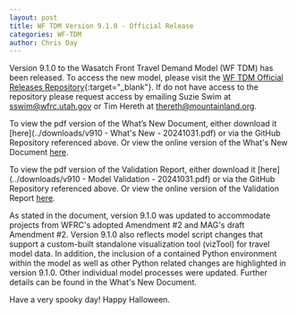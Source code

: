 ```yaml
---
layout: post
title: WF TDM Version 9.1.0 - Official Release
categories: WF-TDM
author: Chris Day
---
```


Version 9.1.0 to the Wasatch Front Travel Demand Model (WF TDM) has been released. To access the new model, please visit the [WF TDM Official Releases Repository](https://github.com/WFRCAnalytics/WF-TDM-Official-Releases/releases/tag/v9.1.0-official){:target="_blank"}. If do not have access to the repository please request access by emailing Suzie Swim at sswim@wfrc.utah.gov or Tim Hereth at thereth@mountainland.org.

To view the pdf version of the What’s New Document, either download it [here](../downloads/v910 - What's New - 20241031.pdf) or via the GitHub Repository referenced above. Or view the online version of the What's New Document [here](https://wfrc.utah.gov/wftdm-docs/v9x/v910/whats-new/1-input-updates.html).

To view the pdf version of the Validation Report, either download it [here](../downloads/v910 - Model Validation - 20241031.pdf) or via the GitHub Repository referenced above. Or view the online version of the Validation Report [here](https://wfrc.utah.gov/wftdm-docs/v9x/v910/validation/1-distribute.html).

As stated in the document, version 9.1.0 was updated to accommodate projects from WFRC's adopted Amendment #2 and MAG's draft Amendment #2. Version 9.1.0 also reflects model script changes that support a custom-built standalone visualization tool (vizTool) for travel model data. In addition, the inclusion of a contained Python environment within the model as well as other Python related changes are highlighted in version 9.1.0. Other individual model processes were updated. Further details can be found in the What's New Document.

Have a very spooky day! Happy Halloween.